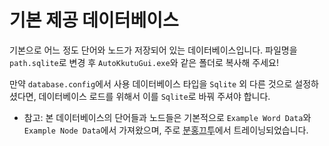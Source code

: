 # 기본 제공 데이터베이스

기본으로 어느 정도 단어와 노드가 저장되어 있는 데이터베이스입니다.
파일명을 `path.sqlite`로 변경 후 `AutoKkutuGui.exe`와 같은 폴더로 복사해 주세요!

만약 `database.config`에서 사용 데이터베이스 타입을 `Sqlite` 외 다른 것으로 설정하셨다면, 데이터베이스 로드를 위해서 이를 `Sqlite`로 바꿔 주셔야 합니다.

* 참고: 본 데이터베이스의 단어들과 노드들은 기본적으로 `Example Word Data`와 `Example Node Data`에서 가져왔으며, 주로 <abbr title="https://kkutu.pink/">분홍끄투</abbr>에서 트레이닝되었습니다.
